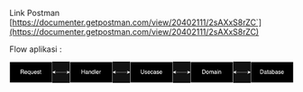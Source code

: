Link Postman [https://documenter.getpostman.com/view/20402111/2sAXxS8rZC`](https://documenter.getpostman.com/view/20402111/2sAXxS8rZC)

Flow aplikasi :

!["flow_apps.png"](./flow_apps.png)
